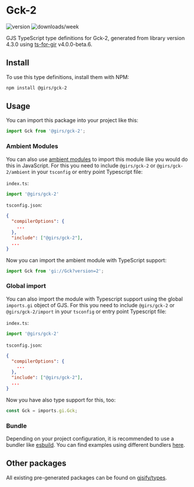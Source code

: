 
# Gck-2

![version](https://img.shields.io/npm/v/@girs/gck-2)
![downloads/week](https://img.shields.io/npm/dw/@girs/gck-2)


GJS TypeScript type definitions for Gck-2, generated from library version 4.3.0 using [ts-for-gir](https://github.com/gjsify/ts-for-gir) v4.0.0-beta.6.


## Install

To use this type definitions, install them with NPM:
```bash
npm install @girs/gck-2
```

## Usage

You can import this package into your project like this:
```ts
import Gck from '@girs/gck-2';
```

### Ambient Modules

You can also use [ambient modules](https://github.com/gjsify/ts-for-gir/tree/main/packages/cli#ambient-modules) to import this module like you would do this in JavaScript.
For this you need to include `@girs/gck-2` or `@girs/gck-2/ambient` in your `tsconfig` or entry point Typescript file:

`index.ts`:
```ts
import '@girs/gck-2'
```

`tsconfig.json`:
```json
{
  "compilerOptions": {
    ...
  },
  "include": ["@girs/gck-2"],
  ...
}
```

Now you can import the ambient module with TypeScript support: 

```ts
import Gck from 'gi://Gck?version=2';
```

### Global import

You can also import the module with Typescript support using the global `imports.gi` object of GJS.
For this you need to include `@girs/gck-2` or `@girs/gck-2/import` in your `tsconfig` or entry point Typescript file:

`index.ts`:
```ts
import '@girs/gck-2'
```

`tsconfig.json`:
```json
{
  "compilerOptions": {
    ...
  },
  "include": ["@girs/gck-2"],
  ...
}
```

Now you have also type support for this, too:

```ts
const Gck = imports.gi.Gck;
```

### Bundle

Depending on your project configuration, it is recommended to use a bundler like [esbuild](https://esbuild.github.io/). You can find examples using different bundlers [here](https://github.com/gjsify/ts-for-gir/tree/main/examples).

## Other packages

All existing pre-generated packages can be found on [gjsify/types](https://github.com/gjsify/types).

